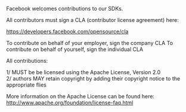 Facebook welcomes contributions to our SDKs.

All contributors must sign a CLA (contributor license agreement) here:

  https://developers.facebook.com/opensource/cla

To contribute on behalf of your employer, sign the company CLA
To contribute on behalf of yourself, sign the individual CLA

All contributions:

1/ MUST be be licensed using the Apache License, Version 2.0  
2/ authors MAY retain copyright by adding their copyright notice to the appropriate flies 

More information on the Apache License can be found here: http://www.apache.org/foundation/license-faq.html
